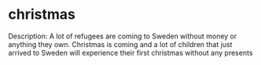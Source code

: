 # christmas
Description: A lot of refugees are coming to Sweden without money or anything they own. Christmas is coming and a lot of children that just arrived to Sweden will experience their first christmas without any presents
